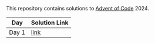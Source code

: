 This repository contains solutions to [Advent of Code](https://adventofcode.com/) 2024.

|Day | Solution Link|
|----|--------------|
|Day 1 | [link](day1/main.go)|